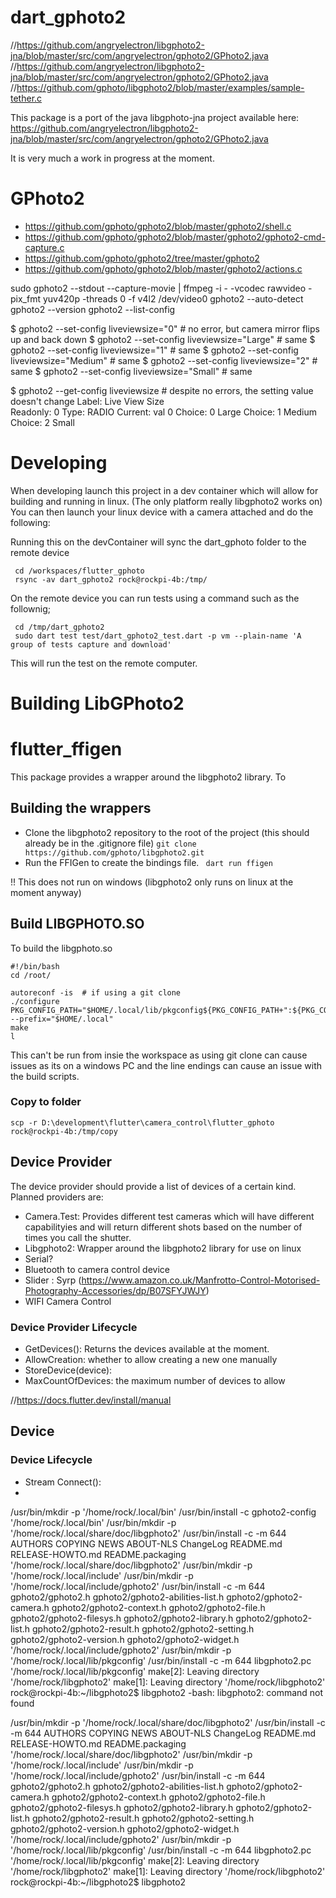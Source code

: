 # dart_gphoto2



//https://github.com/angryelectron/libgphoto2-jna/blob/master/src/com/angryelectron/gphoto2/GPhoto2.java
//https://github.com/angryelectron/libgphoto2-jna/blob/master/src/com/angryelectron/gphoto2/GPhoto2.java
//https://github.com/gphoto/libgphoto2/blob/master/examples/sample-tether.c

This package is a port of the java libgphoto-jna project available here: 
https://github.com/angryelectron/libgphoto2-jna/blob/master/src/com/angryelectron/gphoto2/GPhoto2.java


It is very much a work in progress at the moment. 

# GPhoto2 
- https://github.com/gphoto/gphoto2/blob/master/gphoto2/shell.c
- https://github.com/gphoto/gphoto2/blob/master/gphoto2/gphoto2-cmd-capture.c
- https://github.com/gphoto/gphoto2/tree/master/gphoto2
- https://github.com/gphoto/gphoto2/blob/master/gphoto2/actions.c


sudo gphoto2 --stdout --capture-movie | ffmpeg -i - -vcodec rawvideo -pix_fmt yuv420p -threads 0 -f v4l2 /dev/video0
gphoto2 --auto-detect 
 gphoto2 --version
  gphoto2 --list-config


$ gphoto2 --set-config liveviewsize="0"         # no error, but camera mirror flips up and back down
$ gphoto2 --set-config liveviewsize="Large"     # same
$ gphoto2 --set-config liveviewsize="1"         # same
$ gphoto2 --set-config liveviewsize="Medium"    # same
$ gphoto2 --set-config liveviewsize="2"         # same
$ gphoto2 --set-config liveviewsize="Small"     # same

$ gphoto2 --get-config liveviewsize # despite no errors, the setting value doesn't change
Label: Live View Size                                                          
Readonly: 0
Type: RADIO
Current: val 0
Choice: 0 Large
Choice: 1 Medium
Choice: 2 Small




# Developing
When developing launch this project in a dev container which will allow for building and running in linux. (The only platform really libgphoto2 works on)  You can then launch your linux device with a camera attached and do the following: 

Running this on the devContainer will sync the dart_gphoto folder to the remote device

```
 cd /workspaces/flutter_gphoto
 rsync -av dart_gphoto2 rock@rockpi-4b:/tmp/
 ```


On the remote device you can run tests using a command such as the follownig; 
```
 cd /tmp/dart_gphoto2
 sudo dart test test/dart_gphoto2_test.dart -p vm --plain-name 'A group of tests capture and download'
```
This will run the test on the remote computer. 

# Building LibGPhoto2


# flutter_ffigen

This package provides a wrapper around the libgphoto2 library.  To 


## Building the wrappers

- Clone the libgphoto2 repository to the root of the project (this should already be in the .gitignore file) 
```git clone https://github.com/gphoto/libgphoto2.git ```
- Run the FFIGen to create the bindings file. 
``` dart run ffigen```

!! This does not run on windows (libgphoto2 only runs on linux at the moment anyway)


## Build LIBGPHOTO.SO

To build the libgphoto.so
```
#!/bin/bash 
cd /root/

autoreconf -is  # if using a git clone
./configure PKG_CONFIG_PATH="$HOME/.local/lib/pkgconfig${PKG_CONFIG_PATH+":${PKG_CONFIG_PATH}"}" --prefix="$HOME/.local"
make
l
```
This can't be run from insie the workspace as using git clone can cause issues as its on a windows PC and the line endings can cause an issue with the build scripts.

### Copy to folder
```
scp -r D:\development\flutter\camera_control\flutter_gphoto rock@rockpi-4b:/tmp/copy
````


## Device Provider

The device provider should provide a list of devices of a certain kind.  Planned providers are: 
- Camera.Test:  Provides different test cameras which will have different capabilityies and will return different shots based on the number of times you call the shutter.
- Libgphoto2:  Wrapper around the libgphoto2 library for use on linux
- Serial? 
- Bluetooth to camera control device
- Slider : Syrp (https://www.amazon.co.uk/Manfrotto-Control-Motorised-Photography-Accessories/dp/B07SFYJWJY)  
- WIFI Camera Control


### Device Provider Lifecycle


- GetDevices(): Returns the devices available at the moment. 
- AllowCreation: whether to allow creating a new one manually
- StoreDevice(device): 
- MaxCountOfDevices:  the maximum number of devices to allow

//https://docs.flutter.dev/install/manual


## Device

### Device Lifecycle

- Stream Connect(): 
- 


 /usr/bin/mkdir -p '/home/rock/.local/bin'
 /usr/bin/install -c gphoto2-config '/home/rock/.local/bin'
 /usr/bin/mkdir -p '/home/rock/.local/share/doc/libgphoto2'
 /usr/bin/install -c -m 644 AUTHORS COPYING NEWS ABOUT-NLS ChangeLog README.md RELEASE-HOWTO.md README.packaging '/home/rock/.local/share/doc/libgphoto2'
 /usr/bin/mkdir -p '/home/rock/.local/include'
 /usr/bin/mkdir -p '/home/rock/.local/include/gphoto2'
 /usr/bin/install -c -m 644  gphoto2/gphoto2.h gphoto2/gphoto2-abilities-list.h gphoto2/gphoto2-camera.h gphoto2/gphoto2-context.h gphoto2/gphoto2-file.h gphoto2/gphoto2-filesys.h gphoto2/gphoto2-library.h gphoto2/gphoto2-list.h gphoto2/gphoto2-result.h gphoto2/gphoto2-setting.h gphoto2/gphoto2-version.h gphoto2/gphoto2-widget.h '/home/rock/.local/include/gphoto2'
 /usr/bin/mkdir -p '/home/rock/.local/lib/pkgconfig'
 /usr/bin/install -c -m 644 libgphoto2.pc '/home/rock/.local/lib/pkgconfig'
make[2]: Leaving directory '/home/rock/libgphoto2'
make[1]: Leaving directory '/home/rock/libgphoto2'
rock@rockpi-4b:~/libgphoto2$ libgphoto2
-bash: libgphoto2: command not found

 /usr/bin/mkdir -p '/home/rock/.local/share/doc/libgphoto2'
 /usr/bin/install -c -m 644 AUTHORS COPYING NEWS ABOUT-NLS ChangeLog README.md RELEASE-HOWTO.md README.packaging '/home/rock/.local/share/doc/libgphoto2'
 /usr/bin/mkdir -p '/home/rock/.local/include'
 /usr/bin/mkdir -p '/home/rock/.local/include/gphoto2'
 /usr/bin/install -c -m 644  gphoto2/gphoto2.h gphoto2/gphoto2-abilities-list.h gphoto2/gphoto2-camera.h gphoto2/gphoto2-context.h gphoto2/gphoto2-file.h gphoto2/gphoto2-filesys.h gphoto2/gphoto2-library.h gphoto2/gphoto2-list.h gphoto2/gphoto2-result.h gphoto2/gphoto2-setting.h gphoto2/gphoto2-version.h gphoto2/gphoto2-widget.h '/home/rock/.local/include/gphoto2'
 /usr/bin/mkdir -p '/home/rock/.local/lib/pkgconfig'
 /usr/bin/install -c -m 644 libgphoto2.pc '/home/rock/.local/lib/pkgconfig'
make[2]: Leaving directory '/home/rock/libgphoto2'
make[1]: Leaving directory '/home/rock/libgphoto2'
rock@rockpi-4b:~/libgphoto2$ libgphoto2
